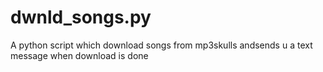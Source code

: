 # dwnld_songs.py
A python script which download songs from mp3skulls andsends u a text message when download is done
